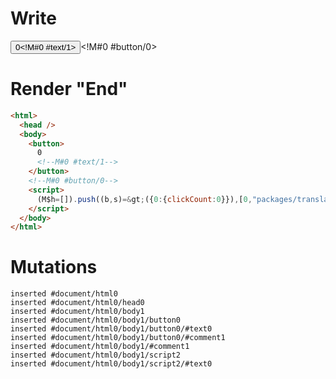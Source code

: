 # Write
  <button>0<!M#0 #text/1></button><!M#0 #button/0><script>(M$h=[]).push((b,s)=>({0:{clickCount:0}}),[0,"packages/translator/src/__tests__/fixtures/dynamic-event-handlers/template.marko_0_clickCount",])</script>


# Render "End"
```html
<html>
  <head />
  <body>
    <button>
      0
      <!--M#0 #text/1-->
    </button>
    <!--M#0 #button/0-->
    <script>
      (M$h=[]).push((b,s)=&gt;({0:{clickCount:0}}),[0,"packages/translator/src/__tests__/fixtures/dynamic-event-handlers/template.marko_0_clickCount",])
    </script>
  </body>
</html>
```

# Mutations
```
inserted #document/html0
inserted #document/html0/head0
inserted #document/html0/body1
inserted #document/html0/body1/button0
inserted #document/html0/body1/button0/#text0
inserted #document/html0/body1/button0/#comment1
inserted #document/html0/body1/#comment1
inserted #document/html0/body1/script2
inserted #document/html0/body1/script2/#text0
```